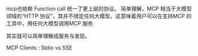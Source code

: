 
mcp也依赖 Function call
统一了更上层的协议。
简单理解，MCP 相当于大模型领域的“HTTP 协议”，其并不绑定任何大模型，这意味着用户可以在支持MCP 的工具中，用任何大模型调用MCP 服务

其实就可以简单理解成服务与发现。 


MCP Clients : Stdio vs SSE